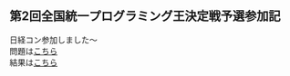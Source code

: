 ## 第2回全国統一プログラミング王決定戦予選参加記
日経コン参加しました〜  
問題は[こちら](https://atcoder.jp/contests/nikkei2019-2-qual)  
結果は[こちら]()
